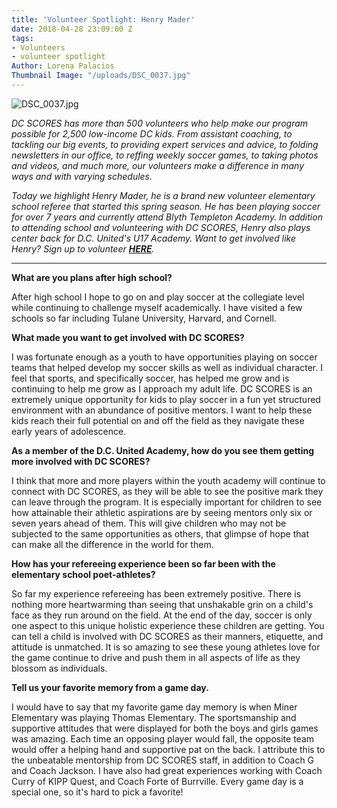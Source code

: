 ```yaml
---
title: 'Volunteer Spotlight: Henry Mader'
date: 2018-04-28 23:09:00 Z
tags:
- Volunteers
- volunteer spotlight
Author: Lorena Palacios
Thumbnail Image: "/uploads/DSC_0037.jpg"
---
```


![DSC_0037.jpg](/uploads/DSC_0037.jpg)

*DC SCORES has more than 500 volunteers who help make our program possible for 2,500 low-income DC kids. From assistant coaching, to tackling our big events, to providing expert services and advice, to folding newsletters in our office, to reffing weekly soccer games, to taking photos and videos, and much more, our volunteers make a difference in many ways and with varying schedules.*

*Today we highlight Henry Mader, he is a brand new volunteer elementary school referee that started this spring season. He has been playing soccer for over 7 years and currently attend Blyth Templeton Academy. In addition to attending school and volunteering with DC SCORES, Henry also plays center back for D.C. United's U17 Academy. Want to get involved like Henry? Sign up to volunteer **[HERE](https://www.dcscores.org/volunteer/)**.*


---

**What are you plans after high school?**

After high school I hope to go on and play soccer at the collegiate level while continuing to challenge myself academically. I have visited a few schools so far including Tulane University, Harvard, and Cornell.

**What made you want to get involved with DC SCORES?**

I was fortunate enough as a youth to have opportunities playing on soccer teams that helped develop my soccer skills as well as individual character. I feel that sports, and specifically soccer, has helped me grow and is continuing to help me grow as I approach my adult life. DC SCORES is an extremely unique opportunity for kids to play soccer in a fun yet structured environment with an abundance of positive mentors. I want to help these kids reach their full potential on and off the field as they navigate these early years of adolescence.

**As a member of the D.C. United Academy, how do you see them getting more involved with DC SCORES?**

I think that more and more players within the youth academy will continue to connect with DC SCORES, as they will be able to see the positive mark they can leave through the program. It is especially important for children to see how attainable their athletic aspirations are by seeing mentors only six or seven years ahead of them. This will give children who may not be subjected to the same opportunities as others, that glimpse of hope that can make all the difference in the world for them.

**How has your refereeing experience been so far been with the elementary school poet-athletes?**

So far my experience refereeing has been extremely positive. There is nothing more heartwarming than seeing that unshakable grin on a child's face as they run around on the field. At the end of the day, soccer is only one aspect to this unique holistic experience these children are getting. You can tell a child is involved with DC SCORES as their manners, etiquette, and attitude is unmatched. It is so amazing to see these young athletes love for the game continue to drive and push them in all aspects of life as they blossom as individuals.

**Tell us your favorite memory from a game day.**

I would have to say that my favorite game day memory is when Miner Elementary was playing Thomas Elementary. The sportsmanship and supportive attitudes that were displayed for both the boys and girls games was amazing. Each time an opposing player would fall, the opposite team would offer a helping hand and supportive pat on the back. I attribute this to the unbeatable mentorship from DC SCORES staff, in addition to Coach G and Coach Jackson. I have also had great experiences working with Coach Curry of KIPP Quest, and Coach Forte of Burrville. Every game day is a special one, so it's hard to pick a favorite!